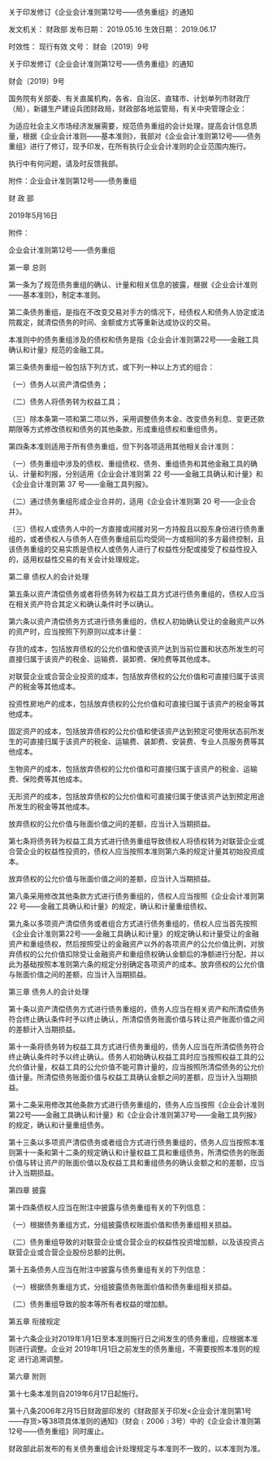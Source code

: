 
	
		
	
关于印发修订《企业会计准则第12号——债务重组》的通知
	
	
发文机关：	财政部
发布日期：	2019.05.16
生效日期：	2019.06.17
	
时效性：	现行有效
文号：	财会〔2019〕9号
	
	

	
	

	
	

关于印发修订《企业会计准则第12号——债务重组》的通知

财会〔2019〕9号

国务院有关部委、有关直属机构，各省、自治区、直辖市、计划单列市财政厅（局），新疆生产建设兵团财政局，财政部各地监管局，有关中央管理企业：

为适应社会主义市场经济发展需要，规范债务重组的会计处理，提高会计信息质量，根据《企业会计准则——基本准则》，我部对《企业会计准则第12号——债务重组》进行了修订，现予印发，在所有执行企业会计准则的企业范围内施行。

执行中有何问题，请及时反馈我部。

附件：企业会计准则第12号——债务重组

财 政 部

2019年5月16日

附件：

企业会计准则第12号——债务重组

第一章 总则

第一条为了规范债务重组的确认、计量和相关信息的披露，根据《企业会计准则——基本准则》，制定本准则。

第二条债务重组，是指在不改变交易对手方的情况下，经债权人和债务人协定或法院裁定，就清偿债务的时间、金额或方式等重新达成协议的交易。

本准则中的债务重组涉及的债权和债务是指《企业会计准则第22号——金融工具确认和计量》规范的金融工具。

第三条债务重组一般包括下列方式，或下列一种以上方式的组合：

（一）债务人以资产清偿债务；

（二）债务人将债务转为权益工具；

（三）除本条第一项和第二项以外，采用调整债务本金、改变债务利息、变更还款期限等方式修改债权和债务的其他条款，形成重组债权和重组债务。

第四条本准则适用于所有债务重组，但下列各项适用其他相关会计准则：

（一）债务重组中涉及的债权、重组债权、债务、重组债务和其他金融工具的确认、计量和列报，分别适用《企业会计准则第 22 号——金融工具确认和计量》和《企业会计准则第 37 号——金融工具列报》。

（二）通过债务重组形成企业合并的，适用《企业会计准则第 20 号——企业合并》。

（三）债权人或债务人中的一方直接或间接对另一方持股且以股东身份进行债务重组的，或者债权人与债务人在债务重组前后均受同一方或相同的多方最终控制，且该债务重组的交易实质是债权人或债务人进行了权益性分配或接受了权益性投入的，适用权益性交易的有关会计处理规定。

第二章 债权人的会计处理

第五条以资产清偿债务或者将债务转为权益工具方式进行债务重组的，债权人应当在相关资产符合其定义和确认条件时予以确认。

第六条以资产清偿债务方式进行债务重组的，债权人初始确认受让的金融资产以外的资产时，应当按照下列原则以成本计量：

存货的成本，包括放弃债权的公允价值和使该资产达到当前位置和状态所发生的可直接归属于该资产的税金、运输费、装卸费、保险费等其他成本。

对联营企业或合营企业投资的成本，包括放弃债权的公允价值和可直接归属于该资产的税金等其他成本。

投资性房地产的成本，包括放弃债权的公允价值和可直接归属于该资产的税金等其他成本。

固定资产的成本，包括放弃债权的公允价值和使该资产达到预定可使用状态前所发生的可直接归属于该资产的税金、运输费、装卸费、安装费、专业人员服务费等其他成本。

生物资产的成本，包括放弃债权的公允价值和可直接归属于该资产的税金、运输费、保险费等其他成本。

无形资产的成本，包括放弃债权的公允价值和可直接归属于使该资产达到预定用途所发生的税金等其他成本。

放弃债权的公允价值与账面价值之间的差额，应当计入当期损益。

第七条将债务转为权益工具方式进行债务重组导致债权人将债权转为对联营企业或合营企业的权益性投资的，债权人应当按照本准则第六条的规定计量其初始投资成本。

放弃债权的公允价值与账面价值之间的差额，应当计入当期损益。

第八条采用修改其他条款方式进行债务重组的，债权人应当按照《企业会计准则第 22 号——金融工具确认和计量》的规定，确认和计量重组债权。

第九条以多项资产清偿债务或者组合方式进行债务重组的，债权人应当首先按照《企业会计准则第22号——金融工具确认和计量》的规定确认和计量受让的金融资产和重组债权，然后按照受让的金融资产以外的各项资产的公允价值比例，对放弃债权的公允价值扣除受让金融资产和重组债权确认金额后的净额进行分配，并以此为基础按照本准则第六条的规定分别确定各项资产的成本。放弃债权的公允价值与账面价值之间的差额，应当计入当期损益。

第三章 债务人的会计处理

第十条以资产清偿债务方式进行债务重组的，债务人应当在相关资产和所清偿债务符合终止确认条件时予以终止确认，所清偿债务账面价值与转让资产账面价值之间的差额计入当期损益。

第十一条将债务转为权益工具方式进行债务重组的，债务人应当在所清偿债务符合终止确认条件时予以终止确认。债务人初始确认权益工具时应当按照权益工具的公允价值计量，权益工具的公允价值不能可靠计量的，应当按照所清偿债务的公允价值计量。所清偿债务账面价值与权益工具确认金额之间的差额，应当计入当期损益。

第十二条采用修改其他条款方式进行债务重组的，债务人应当按照《企业会计准则第22号——金融工具确认和计量》和《企业会计准则第37号——金融工具列报》的规定，确认和计量重组债务。

第十三条以多项资产清偿债务或者组合方式进行债务重组的，债务人应当按照本准则第十一条和第十二条的规定确认和计量权益工具和重组债务，所清偿债务的账面价值与转让资产的账面价值以及权益工具和重组债务的确认金额之和的差额，应当计入当期损益。

第四章 披露

第十四条债权人应当在附注中披露与债务重组有关的下列信息：

（一）根据债务重组方式，分组披露债权账面价值和债务重组相关损益。

（二）债务重组导致的对联营企业或合营企业的权益性投资增加额，以及该投资占联营企业或合营企业股份总额的比例。

第十五条债务人应当在附注中披露与债务重组有关的下列信息：

（一）根据债务重组方式，分组披露债务账面价值和债务重组相关损益。

（二）债务重组导致的股本等所有者权益的增加额。

第五章 衔接规定

第十六条企业对2019年1月1日至本准则施行日之间发生的债务重组，应根据本准则进行调整。企业对 2019年1月1日之前发生的债务重组，不需要按照本准则的规定
进行追溯调整。

第六章 附则

第十七条本准则自2019年6月17日起施行。

第十八条2006年2月15日财政部印发的《财政部关于印发<企业会计准则第1号——存货>等38项具体准则的通知》（财会﹝2006﹞3号）中的《企业会计准则第12号——债务重组》同时废止。

财政部此前发布的有关债务重组会计处理规定与本准则不一致的，以本准则为准。
